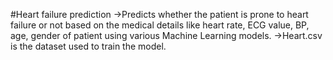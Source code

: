 #Heart failure prediction
->Predicts whether the patient is prone to heart failure or not based on the medical details like heart rate, ECG value, BP, age, gender of patient using various Machine Learning models.
->Heart.csv is the dataset used to train the model.

